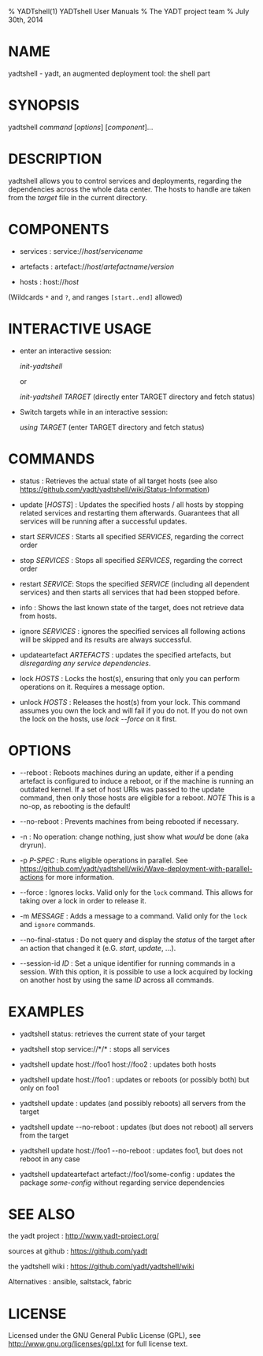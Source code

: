 % YADTshell(1) YADTshell User Manuals
% The YADT project team
% July 30th, 2014

# NAME

yadtshell - yadt, an augmented deployment tool: the shell part

# SYNOPSIS

yadtshell *command* [*options*] [*component*]...

# DESCRIPTION

yadtshell allows you to control services and deployments, regarding
the dependencies across the whole data center.
The hosts to handle are taken from the *target* file in the current
directory.

# COMPONENTS
* services :
service://*host*/*servicename*

* artefacts :
artefact://*host*/*artefactname*/*version*

* hosts :
host://*host*

(Wildcards `*` and `?`, and ranges `[start..end]` allowed)

# INTERACTIVE USAGE
* enter an interactive session:

  *init-yadtshell*

  or

  *init-yadtshell TARGET* (directly enter TARGET directory and fetch status)

* Switch targets while in an interactive session:

    *using TARGET* (enter TARGET directory and fetch status)

# COMMANDS

* status :
Retrieves the actual state of all target hosts
(see also https://github.com/yadt/yadtshell/wiki/Status-Information)

* update [*HOSTS*] :
Updates the specified hosts / all hosts by stopping related services
and restarting them afterwards. Guarantees that all services will be running
after a successful updates.

* start *SERVICES* :
Starts all specified *SERVICES*, regarding the correct order

* stop *SERVICES* :
Stops all specified *SERVICES*, regarding the correct order

* restart *SERVICE*:
Stops the specified *SERVICE* (including all dependent services) and then 
starts all services that had been stopped before. 

* info :
Shows the last known state of the target, does not retrieve data from hosts.

* ignore *SERVICES* :
ignores the specified services all following actions will be skipped and
its results are always successful.

* updateartefact *ARTEFACTS* :
updates the specified artefacts, but _disregarding any service dependencies_.

* lock *HOSTS* :
Locks the host(s), ensuring that only you can perform operations on it.
Requires a message option.

* unlock *HOSTS* :
Releases the host(s) from your lock. This command assumes you own the lock and will fail if you do not. If you do not own the lock on the hosts, use *lock --force* on it first.

# OPTIONS
* --reboot :
Reboots machines during an update, either if a pending artefact is configured to
induce a reboot, or if the machine is running an outdated kernel.
If a set of host URIs was passed to the update command, then only those hosts
are eligible for a reboot.
*NOTE* This is a no-op, as rebooting is the default!

* --no-reboot :
Prevents machines from being rebooted if necessary.

* -n :
No operation: change nothing, just show what *would* be done (aka dryrun).

* -p *P-SPEC* :
Runs eligible operations in parallel.
See https://github.com/yadt/yadtshell/wiki/Wave-deployment-with-parallel-actions for more information.

* --force :
Ignores locks. Valid only for the `lock` command. This allows for taking over a lock
in order to release it.

* -m *MESSAGE* :
Adds a message to a command. Valid only for the `lock` and `ignore` commands.

* --no-final-status :
Do not query and display the *status* of the target after an action that changed it
(e.G. *start*, *update*, ...).

* --session-id *ID* :
Set a unique identifier for running commands in a session. With this option,
it is possible to use a lock acquired by locking on another host by using the same *ID* across all commands.

# EXAMPLES

* yadtshell status:
retrieves the current state of your target

* yadtshell stop service://\*/\* :
stops all services

* yadtshell update host://foo1 host://foo2 :
updates both hosts

* yadtshell update host://foo1 :
updates or reboots (or possibly both) but only on foo1

* yadtshell update :
updates (and possibly reboots) all servers from the target

* yadtshell update --no-reboot :
updates (but does not reboot) all servers from the target

* yadtshell update host://foo1 --no-reboot :
updates foo1, but does not reboot in any case

* yadtshell updateartefact artefact://foo1/some-config :
updates the package _some-config_ without regarding service dependencies

# SEE ALSO

the yadt project
:   http://www.yadt-project.org/

sources at github
:   https://github.com/yadt

the yadtshell wiki
:   https://github.com/yadt/yadtshell/wiki

Alternatives
:   ansible, saltstack, fabric

# LICENSE

Licensed under the GNU General Public License (GPL), see http://www.gnu.org/licenses/gpl.txt for full license text.
